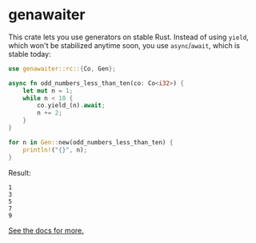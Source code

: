 # genawaiter

This crate lets you use generators on stable Rust. Instead of using `yield`, which won't be stabilized anytime soon, you use `async`/`await`, which is stable today:

```rust
use genawaiter::rc::{Co, Gen};

async fn odd_numbers_less_than_ten(co: Co<i32>) {
    let mut n = 1;
    while n < 10 {
        co.yield_(n).await;
        n += 2;
    }
}

for n in Gen::new(odd_numbers_less_than_ten) {
    println!("{}", n);
}
```

Result:

```text
1
3
5
7
9
```

[See the docs for more.](https://docs.rs/genawaiter)

